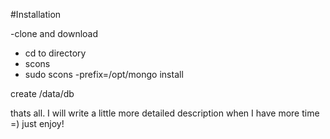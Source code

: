 #Installation

-clone and download
- cd to directory
- scons
- sudo scons -prefix=/opt/mongo install

create /data/db 

thats all.
I will write a little more detailed description when I have more time =)
just enjoy!
